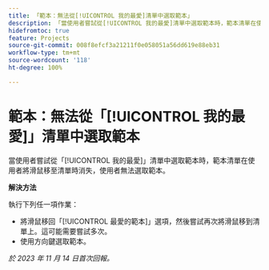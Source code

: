 ```yaml
---
title: 「範本：無法從[!UICONTROL 我的最愛]清單中選取範本」
description: 「當使用者嘗試從[!UICONTROL 我的最愛]清單中選取範本時，範本清單在使用者將滑鼠移至清單時消失，使用者無法選取範本。」
hidefromtoc: true
feature: Projects
source-git-commit: 008f8efcf3a21211f0e058051a56dd619e88eb31
workflow-type: tm+mt
source-wordcount: '118'
ht-degree: 100%

---
```



# 範本：無法從「[!UICONTROL 我的最愛]」清單中選取範本

當使用者嘗試從「[!UICONTROL 我的最愛]」清單中選取範本時，範本清單在使用者將滑鼠移至清單時消失，使用者無法選取範本。

**解決方法**

執行下列任一項作業：

* 將滑鼠移回「[!UICONTROL 最愛的範本]」選項，然後嘗試再次將滑鼠移到清單上。這可能需要嘗試多次。
* 使用方向鍵選取範本。

_於 2023 年 11 月 14 日首次回報。_
